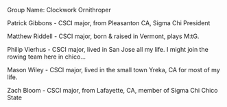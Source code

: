 Group Name: Clockwork Ornithroper

Patrick Gibbons - CSCI major, from Pleasanton CA, Sigma Chi President

Matthew Riddell - CSCI major, born & raised in Vermont, plays M:tG.

Philip Vierhus - CSCI major, lived in San Jose all my life. I might join the rowing team here in chico...

Mason Wiley - CSCI major, lived in the small town Yreka, CA for most of my life.

Zach Bloom - CSCI major, from Lafayette, CA, member of Sigma Chi Chico State
